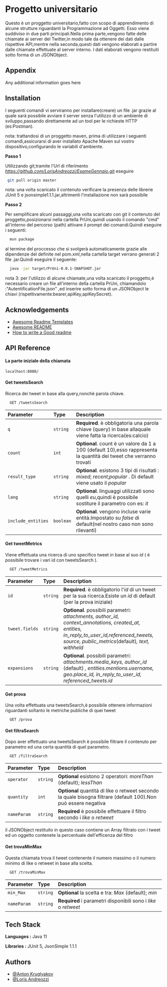 
# Progetto universitario 

Questo è un proggetto universitario,fatto con scopo di apprendimento di alcune strutture riguardanti la Programmazione ad Oggetti.
Esso viene suddiviso in due parti principali.Nella prima parte,vengono fatte delle chiamate ai server del Twitter,in modo tale da ottenere 
dei dati dalle rispettive API,mentre nella seconda,questi dati vengono elaborati a partire dalle chiamate effettuate al server interno.
I dati elaborati vengono restituiti sotto forma di un JSONObject.

## Appendix

Any additional information goes here


## Installation

I seguenti comandi vi serviranno per installare(creare) un file .jar grazie al quale sarà possibile avviare il server
senza l'utilizzo di un ambiente di sviluppo,passando direttamente ad un tool per le richieste HTTP (es:Postman).

nota: trattandosi di un proggetto maven, prima di utilizzare i seguenti comandi,assicurarsi di aver installato
Apache Maven sul vostro dispositivo,configurando le variabili d'ambiente.

**Passo 1** 

Utilizzando git,tramite l'Url di riferimento *https://github.com/LorisAndreozzi/EsameGennaio.git* eseguire 

```bash
 git pull origin master
```

nota: una volta scaricato il contenuto verificare la presenza delle librerie JUnit 5 e jsonsimple1.1.1.jar,altrimenti l'installazione non sarà possibile

**Passo 2**

Per semplificare alcuni passaggi,una volta scaricato con git il contenuto del proggetto,posizionarsi nella cartella PrUni,quindi usando il comando "cmd" all'interno del
 percorso (path) attivare il prompt dei comandi.Quindi eseguire i seguenti:

```bash
  mvn package
```
al termine del proccesso che si svolgerà automaticamente grazie alle dipendenze del <build> definite nel pom.xml,nella cartella target verrano generati 2 file .jar.Quindi eseguire il seguente:

```bash
  java -jar target/PrUni-0.0.1-SNAPSHOT.jar
```    

nota 3: per l'utilizzo di alcune chiamate,una volta scaricato il proggetto,è necessario creare un file all'interno della cartella PrUni, chiamandolo :"AutentificationFile.json" ,ed inserire sotto forma di un JSONObject le chiavi (rispettivamente:bearer,apiKey,apiKeySecret). 
## Acknowledgements

 - [Awesome Readme Templates](https://awesomeopensource.com/project/elangosundar/awesome-README-templates)
 - [Awesome README](https://github.com/matiassingers/awesome-readme)
 - [How to write a Good readme](https://bulldogjob.com/news/449-how-to-write-a-good-readme-for-your-github-project)


## API Reference

#### La parte iniziale della chiamata
```http
localhost:8080/
```

#### Get tweetsSearch 

Ricerca dei tweet in base alla query,nonchè parola chiave.

```http
  GET /tweetsSearch
```

| Parameter | Type     | Description                |
| :-------- | :------- | :------------------------- |
|    `q`    | `string` | **Required**. è obbligatoria una parola chiave (query) in base allaquale viene fatta la ricerca(es:calcio) |
| `count`   | `int`    | **Optional**. count è un valore da 1 a 100 (default 10),esso rappresenta la quantità dei tweet che verranno trovati |
|`result_type`| `string` | **Optional**. esistono 3 tipi di risultati : *mixed*; *recent*;*popular* . Di default viene usato il *popular*|
|`lang`| `string` | **Optional**. linguaggi utilizzati sono quelli *eu*,quindi è possibile sostiture il parametro con es: *it*|
|`include_entities`| `boolean` | **Optional**. vengono incluse varie entità.Impostato su *false* di default(nel nostro caso non sono rilevanti)|

#### Get tweetMetrics  

Viene effettuata una ricerca di uno specifico tweet in base al suo *id* ( è possibile trovare i vari id con tweetsSearch ).

```http
  GET /tweetMetrics 
```

| Parameter | Type     | Description                       |
| :-------- | :------- | :-------------------------------- |
| `id`      | `string` | **Required**. è obbligatorio l'*id* di un tweet per la sua ricerca.Esiste un *id* di default (per la prova iniziale)|
| `tweet.fields`| `string` | **Optional**.  possibili parametri: *attachments, author_id, context_annotations, created_at, entities,  in_reply_to_user_id,referenced_tweets, source, public_metrics*(default)*, text, withheld*|
| `expansions`| `string` | **Optional**.  possibili parametri: *attachments.media_keys, author_id* (default) *, entities.mentions.username, geo.place_id, in_reply_to_user_id, referenced_tweets.id*|

#### Get prova 

Una volta effettuata una tweetsSearch,è possibile ottenere informazioni riguardanti soltanto le metriche publiche di quei tweet

```http
  GET /prova
```

#### Get filtraSearch

Dopo aver effettuato una tweetsSearch è possibile filtrare il contenuto per parametro ed una certa quantità di quel parametro.

```http
  GET /filtraSearch
```


| Parameter | Type     | Description                       |
| :-------- | :------- | :-------------------------------- |
|  `operator` | `string`| **Optional** esistono 2 operatori: *moreThan* (default); *lessThan* |
|  `quantity` | `int`| **Optional** quantità di like o retweet secondo la quale bisogna filtrare (default 100).Non può essere negativa |
|  `nameParam` | `string`| **Required** è possibile effettuare il filtro secondo i *like* o *retweet* |

il JSONObject restituito in questo caso contiene un Array filtrato con i tweet ed un oggetto contenete la percentuale dell'efficenza del filtro

#### Get trovaMinMax

Questa chiamata trova il tweet contenente il numero massimo o il numero minimo di like o retweet in base alla scelta.

```http
  GET /trovaMinMax
```

| Parameter | Type     | Description                       |
| :-------- | :------- | :-------------------------------- |
|  `min_Max` | `string`| **Optional** la scelta e tra: *Max* (default); *min* |
| `nameParam`| `string`| **Required** i parametri disponibili sono i *like* o *retweet*|


## Tech Stack

**Languages :** Java 11

**Libraries :** JUnit 5, JsonSimple 1.1.1


## Authors

- [@Anton Kruglyakov](https://github.com/nagallak)
- [@Loris Andreozzi](https://github.com/LorisAndreozzi)


